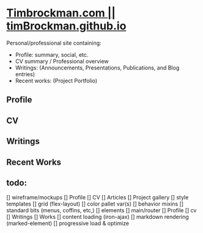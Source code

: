 # [Timbrockman.com || timBrockman.github.io](https://timbrockman.com)
Personal/professional site containing:
  - Profile: summary, social, etc.
  - CV summary / Professional overview
  - Writings: (Announcements, Presentations, Publications, and Blog entries)
  - Recent works: (Project Portfolio)
## Profile
## CV
## Writings
## Recent Works
## todo:
  [] wireframe/mockups
    [] Profile
    [] CV
    [] Articles
    [] Project gallery
  [] style templates
    [] grid (flex-layout)
    [] color pallet var(s)
    [] behavior mixins
    [] standard bits (menus, coffins, etc,)
  [] elements
    [] main/router
    [] Profile
    [] cv
    [] Writings
    [] Works
  [] content loading (iron-ajax)
  [] markdown rendering (marked-element)
  [] progressive load & optimize
